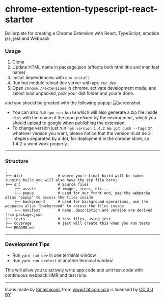 # chrome-extention-typescript-react-starter
Boilerplate for creating a Chrome Extension with React, TypeScript, emotion jss, jest and Webpack

### Usage
1. Clone
2. Update HTML name in package.json (effects both html title and manifest name)
3. Install dependencies with `npm install`
4. Run hot module reload dev server with `npm run dev`
5. Open `chrome://extensions` in chrome, activate development mode, and select load unpacked, 
pick your dist folder and your'e done.



and you should be greeted with the following popup:
![screenshot](https://image.ibb.co/f8crK8/Screen_Shot_2018_07_09_at_11_03_32.png)



- You can also run `npm run build` which will also generate a zip file inside `dist` with the name of the repo 
prefixed by the environment, which you should upload to google when publishing the extension.
- To change version just run `npm version 1.4.2 && git push --tags` or whatever version you want, please notice that 
the version must be 3 integers separated by a dot, for deployment in the chrome store, so 1.4.2-a wont work properly.
---
### Structure
    .
    ├── dist                # where you'r final build will be (when running build you will also have the zip file here)
    ├── src                 # Source files
        ├── assets          # images, icons, etc...
        ├── popup           # used for our front end, use the webpacka alias "popup" to access the files inside
        ├── background      # used for background operations, use the webpacka alias "background" to access the files inside
        ├── manifest        # name, description and version are derived from package.json
    ├── tests               # test files, using jest
    ├── coverage            # jest will create this when you run tests
    └── README.md
---
### Development Tips
- Run `yarn run dev` in one terminal window
- Run `yarn run devtest` in another terminal window

This will allow you to actively write app code and unit test code with continuous webpack HMR and test runs.

---
<div>Icons made by <a href="https://www.flaticon.com/authors/smashicons" title="Smashicons">Smashicons</a> from <a href="https://www.flaticon.com/" title="Flaticon">www.flaticon.com</a> is licensed by <a href="http://creativecommons.org/licenses/by/3.0/" title="Creative Commons BY 3.0" target="_blank">CC 3.0 BY</a></div>
